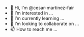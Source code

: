 - 👋 Hi, I’m @cesar-martinez-fair
- 👀 I’m interested in ...
- 🌱 I’m currently learning ...
- 💞️ I’m looking to collaborate on ...
- 📫 How to reach me ...

<!---
cesar-martinez-fair/cesar-martinez-fair is a ✨ special ✨ repository because its `README.md` (this file) appears on your GitHub profile.
You can click the Preview link to take a look at your changes.
--->
